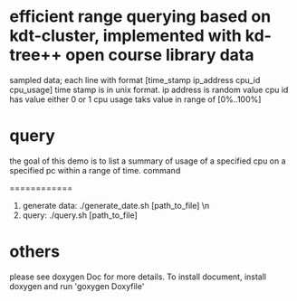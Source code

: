 efficient range querying based on kdt-cluster, implemented with kd-tree++ open course library
data
============
sampled data; each line with format [time_stamp ip_address cpu_id cpu_usage]
time stamp is in unix format. 
ip address is random value
cpu id has value either 0 or 1
cpu usage taks value in range of [0%..100%]

query
============
the goal of this demo is to list a summary of usage of a specified cpu on a specified pc within a range of time.
command

============
1. generate data: ./generate_date.sh [path_to_file] \n
2. query: ./query.sh [path_to_file]

others
============
please see doxygen Doc for more details.
To install document, install doxygen and run 'goxygen Doxyfile'

